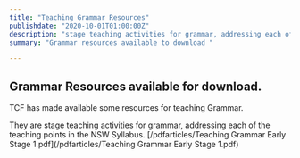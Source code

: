 ```yaml
---
title: "Teaching Grammar Resources"    
publishdate: "2020-10-01T01:00:00Z"
description: "stage teaching activities for grammar, addressing each of the teaching points in the NSW Syllabus"
summary: "Grammar resources available to download "

---
```

## Grammar Resources available for download.
TCF has made available some resources for teaching Grammar.

They are stage teaching activities for grammar, addressing each of the teaching points in the NSW Syllabus.
[/pdfarticles/Teaching Grammar Early Stage 1.pdf](/pdfarticles/Teaching Grammar Early Stage 1.pdf)
